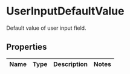 

# UserInputDefaultValue

Default value of user input field.

## Properties

| Name | Type | Description | Notes |
|------------ | ------------- | ------------- | -------------|



